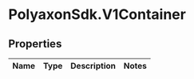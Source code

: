 # PolyaxonSdk.V1Container

## Properties
Name | Type | Description | Notes
------------ | ------------- | ------------- | -------------


